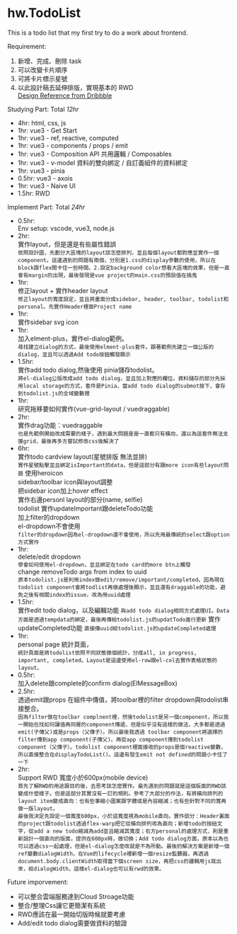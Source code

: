 # hw.TodoList

This is a todo list that my first try to do a work about frontend.

Requirement:
1. 新增、完成、刪除 task
2. 可以改變卡片順序
3. 可將卡片標示星號 
4. 以此設計稿去延伸排版，實現基本的 RWD   
   [Design Reference from Dribbble](https://dribbble.com/shots/20568094-Project-Management-Dashboard)

Studying Part: Total *12hr*
- 4hr: html, css, js
- 1hr: vue3 - Get Start
- 1hr: vue3 - ref, reactive, computed
- 1hr: vue3 - components / props / emit
- 1hr: vue3 - Composition API 共用邏輯 / Composables
- 1hr: vue3 - v-model 資料的雙向綁定 / 自訂義組件的資料綁定
- 1hr: vue3 - pinia
- 0.5hr: vue3 - axois
- 1hr: vue3 - Naive UI
- 1.5hr: RWD

Implement Part: Total *24hr*
- 0.5hr:   
  Env setup: vscode, vue3, node.js 
- 2hr:   
  實作layout，但是還是有些屬性錯誤   
  ```依照設計圖，先劃分大區塊的layout該怎麼排列，並且每個layout都對應並實作一個component。這邊遇到的問題有兩個，分別是1.css的display參數的使用，所以在block跟flex間卡住一些時間。2.設定background color想看大區塊的效果，但是一直會有margin的出現，最後發現是vue project的main.css的預設值在搞鬼```  
- 1hr:   
  修正layout + 實作header layout   
  ```修正layout的寬度設定，並且將畫面分成sidebar, header, toolbar, todolist和personal。先實作Header裡面Project name```   
- 1hr:   
  實作sidebar svg icon
- 1hr:   
  加入elment-plus，實作el-dialog範例。   
  ```尋找建立dialog的方式，最後使用elment-plus套件。跟著範例先建立一個公版的dialog，並且可以透過Add todo按鈕觸發顯示```
- 1.5hr:   
  實作add todo dialog,然後使用 pinia儲存todolist。   
  ```將el-dialog公版改成add todo dialog，並且加上對應的欄位。資料儲存的部分先採用local storage的方式，套件是Pinia，當add todo dialog的submot按下，會存到todolist.js的全域變數裡```
- 1hr:   
  研究拖移要如何實作(vue-grid-layout / vuedraggable)
- 2hr:   
  實作drag功能：vuedraggable   
  ```也是先範例開始改成需要的樣子，遇到最大問題是是一直都只有橫向，還以為這套件無法支援grid，最後再多方嘗試修改css後解決了```
- 6hr:   
  實作todo cardview layout(星號排版 無法並排)   
  ```實作星號點擊並且綁定isImportant的data，但是這部分有跟more icon有些layout問題```
  使用heroicon   
  sidebar/toolbar icon與layout調整   
  把sidebar icon加上hover effect   
  實作右邊personl layout的部分(name, selfie)   
  todolist 實作updateImportant跟deleteTodo功能   
  加上filter的dropdown   
  el-dropdown不會使用    
  ```filter的dropdown因為el-dropdown還不會使用，所以先用最傳統的select跟option方式實作```
- 1hr:   
  delete/edit dropdown   
  ```學會如何使用el-dropdown，並且綁定在todo card的more btn上觸發```   
       change removeTodo args from index to uuid   
  ```原本todolist.js是利用index做edit/remove/important/completed。因為現在todolist component會將todlist再做處理後顯示，並且還有draggable的功能，避免之後有相關index的issue，改為用uuid處理```
- 1.5hr:      
  實作edit todo dialog，以及編輯功能
  ```與add todo dialog相同方式處理UI。Data方面是透過tempdata的綁定，最後再傳給todolist.js的updatTodo進行更新```
  實作updateCompleted功能
  ```直接傳uuid給todolist.js的updateCompleted處理```
- 1hr:   
  personal page 統計頁面，   
  ```統計頁面是將todolist依照不同狀態做個統計，分成all, in progress, important, completed。Layout是這邊使用el-row跟el-col去實作表格狀態的layout。```
- 0.5hr:   
  加入delete跟complete的confirm dialog(ElMessageBox)   
- 2.5hr:   
  透過emit跟props 在組件中傳值，將toolbar裡的filter dropdown與todolist串接整合。       
  ```因為filter做在toolbar complnent裡，然後todolist是另一個component，所以我一開始在找如何讓值再同層的component傳遞，但是似乎沒有這樣的做法，大多都是透過emit(子傳父)或是props（父傳子）。所以最後我透過 toolbar component將選擇的filter傳到app component(子傳父)。再從app component傳到todolist component（父傳子）。todolist component裡面接收的props是個reactive變數，所以直接整合在displayTodoList()。這邊有發生emit not defined的問題小卡住了一下```
- 2hr:   
  Support RWD 寬度小於600px(mobile device)    
```首先了解RWD的用途跟目的後，去思考該怎麼實作。最先遇到的問題就是這個版面的RWD該變成什麼樣子。但是這部分其實沒有一訂的規則。參考了大部分的作法，有將橫向排列的layout item變成直向：也有些事縮小圖案跟字體或是內容縮減；也有些針對不同的寬再做一版layout。```   
```最後我決定先設定一個寬度600px，小於這寬度視為mobile直向。實作部分：Header裏面的project跟todolist透過flex-warp把它從橫向排列改為直向；新增todo的按紐文字，從add a new todo縮減為add並且縮減其寬度；右方personal的處理方式，則是重新設計一個直向的版面，提供在600px時，做切換；Add todo dialog方面，原本以為也可以透過css一起處理，但是el-dialog怎麼改就是不為所動。最後的解決方案是新增一個ref變數dialogWidth，在Vue的lifecycle裡新增一個resize監聽器，再透過document.body.clientWidth取得當下個screen size，再把css的邏輯用js寫出來，給dialogWidth，這樣el-dialog也可以有rwd的效果。```

Future imporvement:
- 可以整合雲端服務達到Cloud Stroage功能
- 整合/整理Css讓它更簡潔有系統
- RWD應該在最一開始切版時候就要考慮
- Add/edit todo dialog需要做資料的驗證
